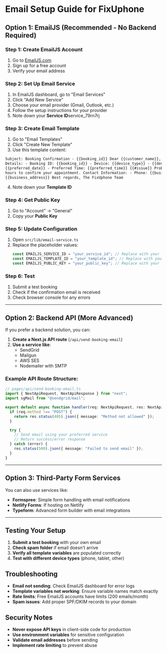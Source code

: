 # Email Setup Guide for FixUphone

## Option 1: EmailJS (Recommended - No Backend Required)

### Step 1: Create EmailJS Account

1. Go to [EmailJS.com](https://www.emailjs.com/)
2. Sign up for a free account
3. Verify your email address

### Step 2: Set Up Email Service

1. In EmailJS dashboard, go to "Email Services"
2. Click "Add New Service"
3. Choose your email provider (Gmail, Outlook, etc.)
4. Follow the setup instructions for your provider
5. Note down your **Service ID**service_79rn7rj

### Step 3: Create Email Template

1. Go to "Email Templates"
2. Click "Create New Template"
3. Use this template content:

```html
Subject: Booking Confirmation - {{booking_id}} Dear {{customer_name}}, Thank you for booking your device repair with FixUphone! Booking
Details: - Booking ID: {{booking_id}} - Device: {{device_type}} - {{device_brand}} {{device_model}} - Service: {{service}} - Preferred Date:
{{preferred_date}} - Preferred Time: {{preferred_time}} {{#issue}} Probleem beschrijving: {{issue}} {{/issue}} We will contact you within 24
hours to confirm your appointment. Contact Information: - Phone: {{business_phone}} - Email: {{business_email}} - Address:
{{business_address}} Best regards, The FixUphone Team
```

4. Note down your **Template ID**

### Step 4: Get Public Key

1. Go to "Account" → "General"
2. Copy your **Public Key**

### Step 5: Update Configuration

1. Open `src/lib/email-service.ts`
2. Replace the placeholder values:
   ```typescript
   const EMAILJS_SERVICE_ID = "your_service_id"; // Replace with your Service ID
   const EMAILJS_TEMPLATE_ID = "your_template_id"; // Replace with your Template ID
   const EMAILJS_PUBLIC_KEY = "your_public_key"; // Replace with your Public Key
   ```

### Step 6: Test

1. Submit a test booking
2. Check if the confirmation email is received
3. Check browser console for any errors

---

## Option 2: Backend API (More Advanced)

If you prefer a backend solution, you can:

1. **Create a Next.js API route** (`/api/send-booking-email`)
2. **Use a service like**:
   - SendGrid
   - Mailgun
   - AWS SES
   - Nodemailer with SMTP

### Example API Route Structure:

```typescript
// pages/api/send-booking-email.ts
import { NextApiRequest, NextApiResponse } from "next";
import sgMail from "@sendgrid/mail";

export default async function handler(req: NextApiRequest, res: NextApiResponse) {
  if (req.method !== "POST") {
    return res.status(405).json({ message: "Method not allowed" });
  }

  try {
    // Send email using your preferred service
    // Return success/error response
  } catch (error) {
    res.status(500).json({ message: "Failed to send email" });
  }
}
```

---

## Option 3: Third-Party Form Services

You can also use services like:

- **Formspree**: Simple form handling with email notifications
- **Netlify Forms**: If hosting on Netlify
- **Typeform**: Advanced form builder with email integrations

---

## Testing Your Setup

1. **Submit a test booking** with your own email
2. **Check spam folder** if email doesn't arrive
3. **Verify all template variables** are populated correctly
4. **Test with different device types** (phone, tablet, other)

## Troubleshooting

- **Email not sending**: Check EmailJS dashboard for error logs
- **Template variables not working**: Ensure variable names match exactly
- **Rate limits**: Free EmailJS accounts have limits (200 emails/month)
- **Spam issues**: Add proper SPF/DKIM records to your domain

## Security Notes

- **Never expose API keys** in client-side code for production
- **Use environment variables** for sensitive configuration
- **Validate email addresses** before sending
- **Implement rate limiting** to prevent abuse
